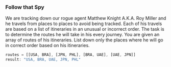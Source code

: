 ### Follow that Spy

We are tracking down our rogue agent Matthew Knight A.K.A. Roy Miller and he travels from places to places to avoid being tracked. Each of his travels are based on a list of itineraries in an unusual or incorrect order. The task is to determine the routes he will take in his every journey. You are given an array of routes of his itineraries. List down only the places where he will go in correct order based on his itineraries.


```javascript
routes = [[USA, BRA], [JPN, PHL], [BRA, UAE], [UAE, JPN]]
result: "USA, BRA, UAE, JPN, PHL"
```
